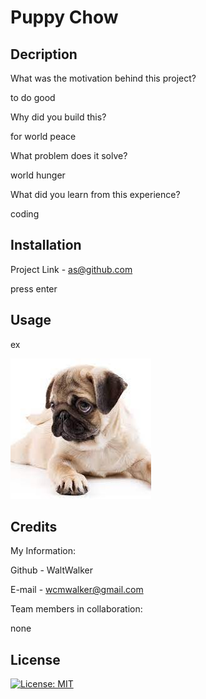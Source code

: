# Puppy Chow

## Decription





What was the motivation behind this project?

to do good

Why did you build this?

for world peace

What problem does it solve?

world hunger

What did you learn from this experience?

coding

## Installation

Project Link - as@github.com

press enter

## Usage

ex
 
<img src='./assets/images/doggy.jpg' alt = 'doggy'/>

## Credits

My Information:

Github - WaltWalker 

E-mail - wcmwalker@gmail.com

Team members in collaboration:

none

## License

[![License: MIT](https://img.shields.io/badge/License-MIT-yellow.svg)](https://opensource.org/licenses/MIT)
  